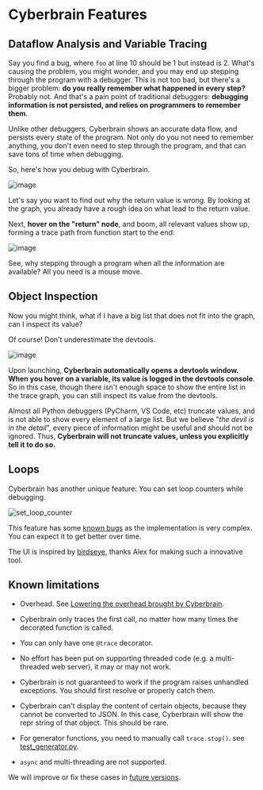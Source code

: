 # Cyberbrain Features

## Dataflow Analysis and Variable Tracing
 
Say you find a bug, where `foo` at line 10 should be 1 but instead is 2. What's causing the problem, you might wonder, and you may end up stepping through the program with a debugger. This is not too bad, but there's a bigger problem: **do you really remember what happened in every step?** Probably not. And that's a pain point of traditional debuggers: **debugging information is not persisted, and relies on programmers to remember them**.

Unlike other debuggers, Cyberbrain shows an accurate data flow, and persists every state of the program. Not only do you not need to remember anything, you don't even need to step through the program, and that can save tons of time when debugging.

So, here's how you debug with Cyberbrain.

![image](https://user-images.githubusercontent.com/2592205/95420137-d6ddd400-08ef-11eb-9464-aa10cfbc75ed.png)

Let's say you want to find out why the return value is wrong. By looking at the graph, you already have a rough idea on what lead to the return value.

Next, **hover on the "return" node**, and boom, all relevant values show up, forming a trace path from function start to the end:

![image](https://user-images.githubusercontent.com/2592205/95420475-59ff2a00-08f0-11eb-9340-0c77ea569b92.png)

See, why stepping through a program when all the information are available? All you need is a mouse move.

## Object Inspection

Now you might think, what if I have a big list that does not fit into the graph, can I inspect its value?

Of course! Don't underestimate the devtools.

![image](https://user-images.githubusercontent.com/2592205/95421146-ac8d1600-08f1-11eb-9807-6983da7b108e.png)

Upon launching, **Cyberbrain automatically opens a devtools window. When you hover on a variable, its value is logged in the devtools console**. So in this case, though there isn't enough space to show the entire list in the trace graph, you can still inspect its value from the devtools.

Almost all Python debuggers (PyCharm, VS Code, etc) truncate values, and is not able to show every element of a large list. But we believe "*the devil is in the detail*", every piece of information might be useful and should not be ignored. Thus, **Cyberbrain will not truncate values, unless you explicitly tell it to do so.**

## Loops

Cyberbrain has another unique feature: You can set loop counters while debugging.

![set_loop_counter](https://user-images.githubusercontent.com/2592205/95424989-6edfbb80-08f8-11eb-94bd-208f8798c555.gif)

This feature has some [known bugs](https://github.com/laike9m/Cyberbrain/issues?q=is%3Aissue+is%3Aopen+sort%3Aupdated-desc+label%3Aloop) as the implementation is very complex. You can expect it to get better over time.

The UI is inspired by [birdseye](https://github.com/alexmojaki/birdseye), thanks Alex for making such a innovative tool.

## Known limitations

- Overhead. See [Lowering the overhead brought by Cyberbrain](https://github.com/laike9m/Cyberbrain/issues/58).

- Cyberbrain only traces the first call, no matter how many times the decorated function is called.

- You can only have one `@trace` decorator.

- No effort has been put on supporting threaded code (e.g. a multi-threaded web server), it may or may not work.

- Cyberbrain is not guaranteed to work if the program raises unhandled exceptions. You should first resolve or properly catch them.

- Cyberbrain can't display the content of certain objects, because they cannot be converted to JSON. In this case, Cyberbrain will show the repr string of that object. This should be rare.

- For generator functions, you need to manually call `trace.stop()`. see [test_generator.py](https://github.com/laike9m/Cyberbrain/blob/master/test/test_generator.py). 

- `async` and multi-threading are not supported.

We will improve or fix these cases in [future versions](https://github.com/laike9m/Cyberbrain#status-quo-and-milestones).